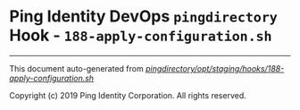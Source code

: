 
# Ping Identity DevOps `pingdirectory` Hook - `188-apply-configuration.sh`

---
This document auto-generated from _[pingdirectory/opt/staging/hooks/188-apply-configuration.sh](https://github.com/pingidentity/pingidentity-docker-builds/blob/master/pingdirectory/opt/staging/hooks/188-apply-configuration.sh)_

Copyright (c)  2019 Ping Identity Corporation. All rights reserved.
